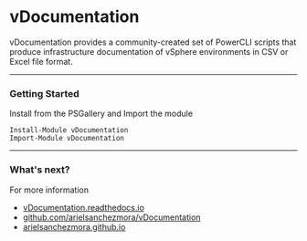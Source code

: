 # vDocumentation

vDocumentation provides a community-created set of PowerCLI scripts that produce infrastructure documentation of vSphere environments in CSV or Excel file format.

---

### Getting Started

Install from the PSGallery and Import the module

    Install-Module vDocumentation
    Import-Module vDocumentation

---

### What's next?

For more information

* [vDocumentation.readthedocs.io](http://vDocumentation.readthedocs.io)
* [github.com/arielsanchezmora/vDocumentation](https://github.com/arielsanchezmora/vDocumentation)
* [arielsanchezmora.github.io](https://arielsanchezmora.github.io)
